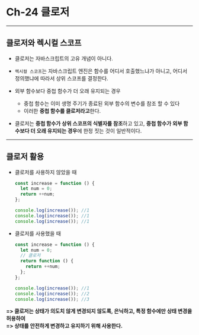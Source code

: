 # Ch-24 클로저

---

## 클로저와 렉시컬 스코프

- 클로저는 자바스크립트의 고유 개념이 아니다.
- `렉시컬 스코프`는 자바스크립트 엔진은 함수를 어디서 호출했느냐가 아니고, 어디서 정의했냐에 따라서 상위 스코프를 결정한다.

- 외부 함수보다 중첩 함수가 더 오래 유지되는 경우

  - 중첩 함수는 이미 생명 주기가 종료된 외부 함수의 변수를 참조 할 수 있다
  - 이러한 **중첩 함수를 클로저라고**한다.

- 클로저는 **중첩 함수가 상위 스코프의 식별자를 참조**하고 있고, **중첩 함수가 외부 함수보다 더 오래 유지되는 경우**에 한정 짓는 것이 일반적이다.

---

## 클로저 활용

- 클로저를 사용하지 않았을 때

  ```javascript
  const increase = function () {
    let num = 0;
    return ++num;
  };

  console.log(increase()); //1
  console.log(increase()); //1
  console.log(increase()); //1
  ```

- 클로저를 사용했을 때

  ```javascript
  const increase = function () {
    let num = 0;
    // 클로저
    return function () {
      return ++num;
    };
  };

  console.log(increase()); //1
  console.log(increase()); //2
  console.log(increase()); //3
  ```

**=> 클로저는 상태가 의도치 않게 변경되지 않도록, 은닉하고, 특정 함수에만 상태 변경을 허용하여** <br/>
**=> 상태를 안전하게 변경하고 유지하기 위해 사용한다.**
